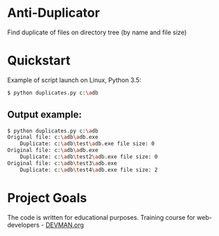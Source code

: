 # Anti-Duplicator

Find duplicate of files on directory tree (by name and file size)

# Quickstart

Example of script launch on Linux, Python 3.5:

```bash
$ python duplicates.py c:\adb
```

## Output example:

```bash
$ python duplicates.py c:\adb
Original file: c:\adb\adb.exe
	Duplicate: c:\adb\test\adb.exe file size: 0
Original file: c:\adb\adb.exe
	Duplicate: c:\adb\test2\adb.exe file size: 0
Original file: c:\adb\test3\adb.exe
	Duplicate: c:\adb\test4\adb.exe file size: 2
```

# Project Goals

The code is written for educational purposes. Training course for web-developers - [DEVMAN.org](https://devman.org)
